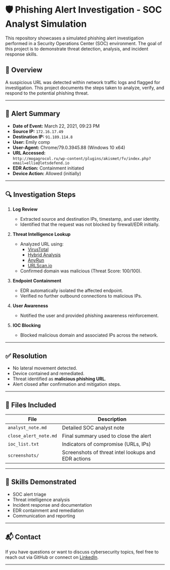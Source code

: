 # 🛡️ Phishing Alert Investigation - SOC Analyst Simulation

This repository showcases a simulated phishing alert investigation performed in a Security Operations Center (SOC) environment. The goal of this project is to demonstrate threat detection, analysis, and incident response skills.

## 📄 Overview

A suspicious URL was detected within network traffic logs and flagged for investigation. This project documents the steps taken to analyze, verify, and respond to the potential phishing threat.

---

## 📌 Alert Summary

- **Date of Event:** March 22, 2021, 09:23 PM  
- **Source IP:** `172.16.17.49`  
- **Destination IP:** `91.189.114.8`  
- **User:** Emily comp  
- **User-Agent:** Chrome/79.0.3945.88 (Windows 10 x64)  
- **URL Accessed:**  
  `http://mogagrocol.ru/wp-content/plugins/akismet/fv/index.php?email=ellie@letsdefend.io`  
- **EDR Action:** Containment initiated  
- **Device Action:** Allowed (initially)

---

## 🔍 Investigation Steps

1. **Log Review**
   - Extracted source and destination IPs, timestamp, and user identity.
   - Identified that the request was not blocked by firewall/EDR initially.

2. **Threat Intelligence Lookup**
   - Analyzed URL using:
     - [VirusTotal](https://www.virustotal.com/)
     - [Hybrid Analysis](https://www.hybrid-analysis.com/)
     - [AnyRun](https://any.run/)
     - [URLScan.io](https://urlscan.io/)
   - Confirmed domain was malicious (Threat Score: 100/100).

3. **Endpoint Containment**
   - EDR automatically isolated the affected endpoint.
   - Verified no further outbound connections to malicious IPs.

4. **User Awareness**
   - Notified the user and provided phishing awareness reinforcement.

5. **IOC Blocking**
   - Blocked malicious domain and associated IPs across the network.

---

## ✅ Resolution

- No lateral movement detected.
- Device contained and remediated.
- Threat identified as **malicious phishing URL**.
- Alert closed after confirmation and mitigation steps.

---

## 📁 Files Included

| File | Description |
|------|-------------|
| `analyst_note.md` | Detailed SOC analyst note |
| `close_alert_note.md` | Final summary used to close the alert |
| `ioc_list.txt` | Indicators of compromise (URLs, IPs) |
| `screenshots/` | Screenshots of threat intel lookups and EDR actions |

---

## 🧠 Skills Demonstrated

- SOC alert triage
- Threat intelligence analysis
- Incident response and documentation
- EDR containment and remediation
- Communication and reporting

---

## 📬 Contact

If you have questions or want to discuss cybersecurity topics, feel free to reach out via GitHub or connect on [LinkedIn](https://www.linkedin.com/tajaysamms/).

---

